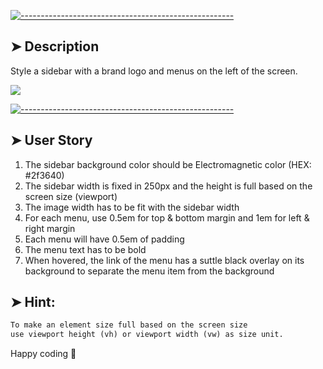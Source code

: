 [![-----------------------------------------------------](https://raw.githubusercontent.com/andreasbm/readme/master/assets/lines/colored.png)](#description)

## ➤ Description
Style a sidebar with a brand logo and menus on the left of the screen.  

<img src="https://storage.googleapis.com/replit/images/1598871583753_3975a5ea00f7bbf38d8bb509cc37351f.png">

[![-----------------------------------------------------](https://raw.githubusercontent.com/andreasbm/readme/master/assets/lines/colored.png)](#userstory)

## ➤ User Story
1. The sidebar background color should be Electromagnetic color (HEX: #2f3640)
2. The sidebar width is fixed in 250px and the height is full based on the screen size (viewport)
3. The image width has to be fit with the sidebar width
4. For each menu, use 0.5em for top & bottom margin and 1em for left & right margin
5. Each menu will have 0.5em of padding
6. The menu text has to be bold
7. When hovered, the link of the menu has a suttle black overlay on its background to separate the menu item from the background 

## ➤ Hint: 
```md
To make an element size full based on the screen size 
use viewport height (vh) or viewport width (vw) as size unit.
```

Happy coding 🥚